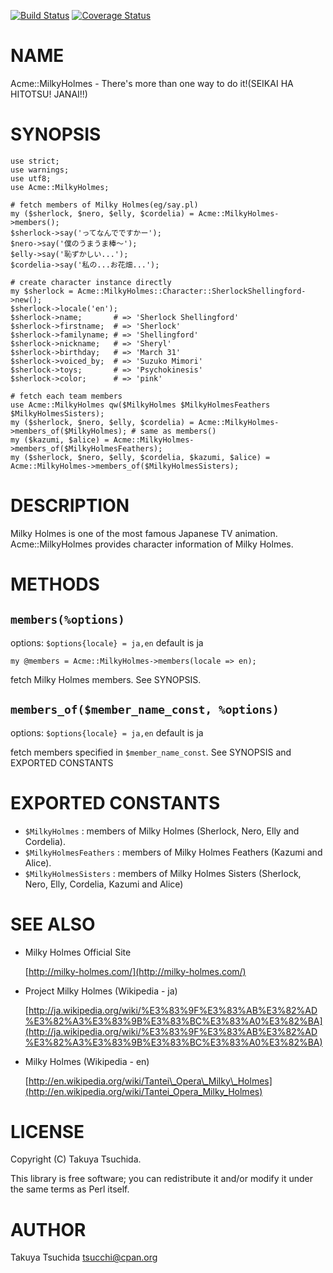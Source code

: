 [![Build Status](https://travis-ci.org/tsucchi/p5-Acme-MilkyHolmes.png?branch=master)](https://travis-ci.org/tsucchi/p5-Acme-MilkyHolmes) [![Coverage Status](https://coveralls.io/repos/tsucchi/p5-Acme-MilkyHolmes/badge.png?branch=master)](https://coveralls.io/r/tsucchi/p5-Acme-MilkyHolmes?branch=master)
# NAME

Acme::MilkyHolmes - There's more than one way to do it!(SEIKAI HA HITOTSU! JANAI!!)

# SYNOPSIS

    use strict;
    use warnings;
    use utf8;
    use Acme::MilkyHolmes;

    # fetch members of Milky Holmes(eg/say.pl)
    my ($sherlock, $nero, $elly, $cordelia) = Acme::MilkyHolmes->members();
    $sherlock->say('ってなんでですかー');
    $nero->say('僕のうまうま棒〜');
    $elly->say('恥ずかしい...');
    $cordelia->say('私の...お花畑...');

    # create character instance directly
    my $sherlock = Acme::MilkyHolmes::Character::SherlockShellingford->new();
    $sherlock->locale('en');
    $sherlock->name;       # => 'Sherlock Shellingford'
    $sherlock->firstname;  # => 'Sherlock'
    $sherlock->familyname; # => 'Shellingford'
    $sherlock->nickname;   # => 'Sheryl'
    $sherlock->birthday;   # => 'March 31'
    $sherlock->voiced_by;  # => 'Suzuko Mimori'
    $sherlock->toys;       # => 'Psychokinesis'
    $sherlock->color;      # => 'pink'

    # fetch each team members
    use Acme::MilkyHolmes qw($MilkyHolmes $MilkyHolmesFeathers $MilkyHolmesSisters);
    my ($sherlock, $nero, $elly, $cordelia) = Acme::MilkyHolmes->members_of($MilkyHolmes); # same as members()
    my ($kazumi, $alice) = Acme::MilkyHolmes->members_of($MilkyHolmesFeathers);
    my ($sherlock, $nero, $elly, $cordelia, $kazumi, $alice) = Acme::MilkyHolmes->members_of($MilkyHolmesSisters);

# DESCRIPTION

Milky Holmes is one of the most famous Japanese TV animation. Acme::MilkyHolmes provides character information of Milky Holmes.

# METHODS

## `members(%options)`

options: `$options{locale} = ja,en` default is ja

    my @members = Acme::MilkyHolmes->members(locale => en);

fetch Milky Holmes members. See SYNOPSIS.

## `members_of($member_name_const, %options)`

options: `$options{locale} = ja,en` default is ja

fetch members specified in `$member_name_const`. See SYNOPSIS and EXPORTED CONSTANTS

# EXPORTED CONSTANTS

- `$MilkyHolmes` : members of Milky Holmes (Sherlock, Nero, Elly and Cordelia).
- `$MilkyHolmesFeathers` : members of Milky Holmes Feathers (Kazumi and Alice).
- `$MilkyHolmesSisters` : members of Milky Holmes Sisters (Sherlock, Nero, Elly, Cordelia, Kazumi and Alice)

# SEE ALSO

- Milky Holmes Official Site

    [http://milky-holmes.com/](http://milky-holmes.com/)

- Project Milky Holmes (Wikipedia - ja)

    [http://ja.wikipedia.org/wiki/%E3%83%9F%E3%83%AB%E3%82%AD%E3%82%A3%E3%83%9B%E3%83%BC%E3%83%A0%E3%82%BA](http://ja.wikipedia.org/wiki/%E3%83%9F%E3%83%AB%E3%82%AD%E3%82%A3%E3%83%9B%E3%83%BC%E3%83%A0%E3%82%BA)

- Milky Holmes (Wikipedia - en)

    [http://en.wikipedia.org/wiki/Tantei\_Opera\_Milky\_Holmes](http://en.wikipedia.org/wiki/Tantei_Opera_Milky_Holmes)

# LICENSE

Copyright (C) Takuya Tsuchida.

This library is free software; you can redistribute it and/or modify
it under the same terms as Perl itself.

# AUTHOR

Takuya Tsuchida <tsucchi@cpan.org>
